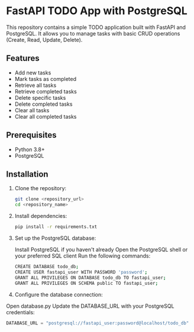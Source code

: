 # FastAPI TODO App with PostgreSQL

This repository contains a simple TODO application built with FastAPI and PostgreSQL. It allows you to manage tasks with basic CRUD operations (Create, Read, Update, Delete).

## Features

- Add new tasks
- Mark tasks as completed
- Retrieve all tasks
- Retrieve completed tasks
- Delete specific tasks
- Delete completed tasks
- Clear all tasks
- Clear all completed tasks

## Prerequisites

- Python 3.8+
- PostgreSQL

## Installation

1. Clone the repository:

   ```bash
   git clone <repository_url>
   cd <repository_name>

2. Install dependencies:

   ```bash
   pip install -r requirements.txt

3. Set up the PostgreSQL database:

   Install PostgreSQL if you haven't already
   Open the PostgreSQL shell or your preferred SQL client
   Run the following commands:
   ```bash
   CREATE DATABASE todo_db;
   CREATE USER fastapi_user WITH PASSWORD 'password';
   GRANT ALL PRIVILEGES ON DATABASE todo_db TO fastapi_user;
   GRANT ALL PRIVILEGES ON SCHEMA public TO fastapi_user;


4. Configure the database connection:

Open database.py
Update the DATABASE_URL with your PostgreSQL credentials:

```python
DATABASE_URL = "postgresql://fastapi_user:password@localhost/todo_db"

